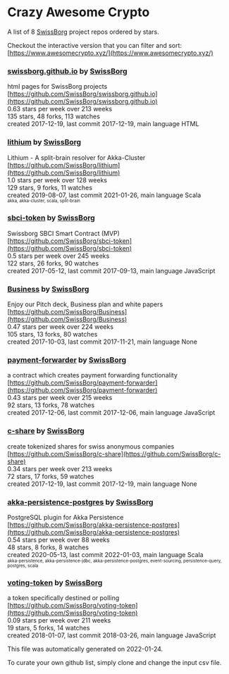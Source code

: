 # Crazy Awesome Crypto
A list of 8 [SwissBorg](https://github.com/SwissBorg) project repos ordered by stars.  

Checkout the interactive version that you can filter and sort: 
[https://www.awesomecrypto.xyz/](https://www.awesomecrypto.xyz/)  


### [swissborg.github.io](https://github.com/SwissBorg/swissborg.github.io) by [SwissBorg](https://github.com/SwissBorg)  
html pages for SwissBorg projects  
[https://github.com/SwissBorg/swissborg.github.io](https://github.com/SwissBorg/swissborg.github.io)  
0.63 stars per week over 213 weeks  
135 stars, 48 forks, 113 watches  
created 2017-12-19, last commit 2017-12-19, main language HTML  


### [lithium](https://github.com/SwissBorg/lithium) by [SwissBorg](https://github.com/SwissBorg)  
Lithium - A split-brain resolver for Akka-Cluster  
[https://github.com/SwissBorg/lithium](https://github.com/SwissBorg/lithium)  
1.0 stars per week over 128 weeks  
129 stars, 9 forks, 11 watches  
created 2019-08-07, last commit 2021-01-26, main language Scala  
<sub><sup>akka, akka-cluster, scala, split-brain</sup></sub>


### [sbci-token](https://github.com/SwissBorg/sbci-token) by [SwissBorg](https://github.com/SwissBorg)  
Swissborg SBCI Smart Contract (MVP)  
[https://github.com/SwissBorg/sbci-token](https://github.com/SwissBorg/sbci-token)  
0.5 stars per week over 245 weeks  
122 stars, 26 forks, 90 watches  
created 2017-05-12, last commit 2017-09-13, main language JavaScript  


### [Business](https://github.com/SwissBorg/Business) by [SwissBorg](https://github.com/SwissBorg)  
Enjoy our Pitch deck, Business plan and white papers    
[https://github.com/SwissBorg/Business](https://github.com/SwissBorg/Business)  
0.47 stars per week over 224 weeks  
105 stars, 13 forks, 80 watches  
created 2017-10-03, last commit 2017-11-21, main language None  


### [payment-forwarder](https://github.com/SwissBorg/payment-forwarder) by [SwissBorg](https://github.com/SwissBorg)  
a contract which creates payment forwarding functionality  
[https://github.com/SwissBorg/payment-forwarder](https://github.com/SwissBorg/payment-forwarder)  
0.43 stars per week over 215 weeks  
92 stars, 13 forks, 78 watches  
created 2017-12-06, last commit 2017-12-06, main language JavaScript  


### [c-share](https://github.com/SwissBorg/c-share) by [SwissBorg](https://github.com/SwissBorg)  
create tokenized shares for swiss anonymous companies  
[https://github.com/SwissBorg/c-share](https://github.com/SwissBorg/c-share)  
0.34 stars per week over 213 weeks  
72 stars, 17 forks, 59 watches  
created 2017-12-19, last commit 2017-12-19, main language None  


### [akka-persistence-postgres](https://github.com/SwissBorg/akka-persistence-postgres) by [SwissBorg](https://github.com/SwissBorg)  
PostgreSQL plugin for Akka Persistence  
[https://github.com/SwissBorg/akka-persistence-postgres](https://github.com/SwissBorg/akka-persistence-postgres)  
0.54 stars per week over 88 weeks  
48 stars, 8 forks, 8 watches  
created 2020-05-13, last commit 2022-01-03, main language Scala  
<sub><sup>akka-persistence, akka-persistence-jdbc, akka-persistence-postgres, event-sourcing, persistence-query, postgres, scala</sup></sub>


### [voting-token](https://github.com/SwissBorg/voting-token) by [SwissBorg](https://github.com/SwissBorg)  
a token specifically destined or polling   
[https://github.com/SwissBorg/voting-token](https://github.com/SwissBorg/voting-token)  
0.09 stars per week over 211 weeks  
19 stars, 5 forks, 14 watches  
created 2018-01-07, last commit 2018-03-26, main language JavaScript  


This file was automatically generated on 2022-01-24.  

To curate your own github list, simply clone and change the input csv file.  